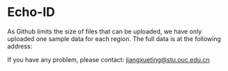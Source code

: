 # Echo-ID
As Github limits the size of files that can be uploaded, we have only uploaded one sample data for each region. The full data is at the following address:

If you have any problem, please contact: 
jiangxueting@stu.ouc.edu.cn

